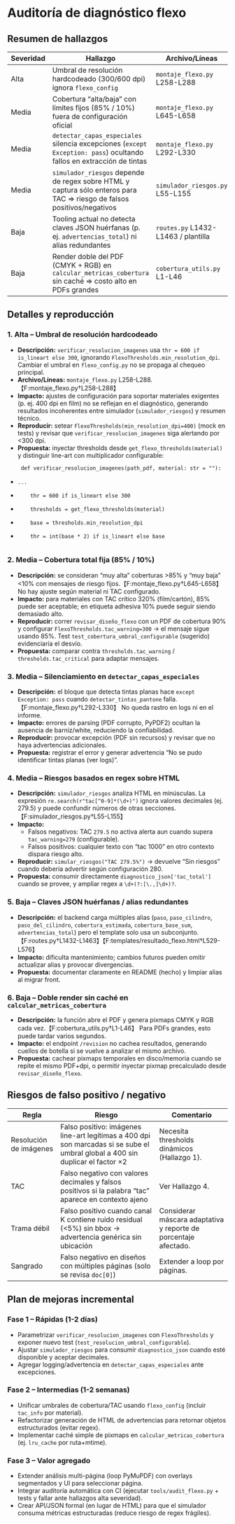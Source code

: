 # Auditoría de diagnóstico flexo

## Resumen de hallazgos

| Severidad | Hallazgo | Archivo/Líneas |
| --- | --- | --- |
| Alta | Umbral de resolución hardcodeado (300/600 dpi) ignora `flexo_config` | `montaje_flexo.py` L258-L288 |
| Media | Cobertura “alta/baja” con límites fijos (85% / 10%) fuera de configuración oficial | `montaje_flexo.py` L645-L658 |
| Media | `detectar_capas_especiales` silencia excepciones (`except Exception: pass`) ocultando fallos en extracción de tintas | `montaje_flexo.py` L292-L330 |
| Media | `simulador_riesgos` depende de regex sobre HTML y captura sólo enteros para TAC ⇒ riesgo de falsos positivos/negativos | `simulador_riesgos.py` L55-L155 |
| Baja | Tooling actual no detecta claves JSON huérfanas (p. ej. `advertencias_total`) ni alias redundantes | `routes.py` L1432-L1463 / plantilla |
| Baja | Render doble del PDF (CMYK + RGB) en `calcular_metricas_cobertura` sin caché ⇒ costo alto en PDFs grandes | `cobertura_utils.py` L1-L46 |

## Detalles y reproducción

### 1. Alta – Umbral de resolución hardcodeado
* **Descripción:** `verificar_resolucion_imagenes` usa `thr = 600 if is_lineart else 300`, ignorando `FlexoThresholds.min_resolution_dpi`. Cambiar el umbral en `flexo_config.py` no se propaga al chequeo principal.
* **Archivo/Líneas:** `montaje_flexo.py` L258-L288.【F:montaje_flexo.py†L258-L288】
* **Impacto:** ajustes de configuración para soportar materiales exigentes (p. ej. 400 dpi en film) no se reflejan en el diagnóstico, generando resultados incoherentes entre simulador (`simulador_riesgos`) y resumen técnico.
* **Reproducir:** setear `FlexoThresholds(min_resolution_dpi=400)` (mock en tests) y revisar que `verificar_resolucion_imagenes` siga alertando por <300 dpi.
* **Propuesta:** inyectar thresholds desde `get_flexo_thresholds(material)` y distinguir line-art con multiplicador configurable:
  ```diff
   def verificar_resolucion_imagenes(path_pdf, material: str = ""):
-     ...
-         thr = 600 if is_lineart else 300
+         thresholds = get_flexo_thresholds(material)
+         base = thresholds.min_resolution_dpi
+         thr = int(base * 2) if is_lineart else base
  ```

### 2. Media – Cobertura total fija (85% / 10%)
* **Descripción:** se consideran “muy alta” coberturas >85% y “muy baja” <10% con mensajes de riesgo fijos.【F:montaje_flexo.py†L645-L658】 No hay ajuste según material ni TAC configurado.
* **Impacto:** para materiales con TAC crítico 320% (film/cartón), 85% puede ser aceptable; en etiqueta adhesiva 10% puede seguir siendo demasiado alto.
* **Reproducir:** correr `revisar_diseño_flexo` con un PDF de cobertura 90% y configurar `FlexoThresholds.tac_warning=300` → el mensaje sigue usando 85%. Test `test_cobertura_umbral_configurable` (sugerido) evidenciaría el desvío.
* **Propuesta:** comparar contra `thresholds.tac_warning` / `thresholds.tac_critical` para adaptar mensajes.

### 3. Media – Silenciamiento en `detectar_capas_especiales`
* **Descripción:** el bloque que detecta tintas planas hace `except Exception: pass` cuando `detectar_tintas_pantone` falla.【F:montaje_flexo.py†L292-L330】 No queda rastro en logs ni en el informe.
* **Impacto:** errores de parsing (PDF corrupto, PyPDF2) ocultan la ausencia de barniz/white, reduciendo la confiabilidad.
* **Reproducir:** provocar excepción (PDF sin recursos) y revisar que no haya advertencias adicionales.
* **Propuesta:** registrar el error y generar advertencia “No se pudo identificar tintas planas (ver logs)”.

### 4. Media – Riesgos basados en regex sobre HTML
* **Descripción:** `simulador_riesgos` analiza HTML en minúsculas. La expresión `re.search(r"tac[^0-9]*(\d+)")` ignora valores decimales (ej. 279.5) y puede confundir números de otras secciones.【F:simulador_riesgos.py†L55-L155】
* **Impacto:**
  * Falsos negativos: TAC `279.5` no activa alerta aun cuando supera `tac_warning=279` (configurable).
  * Falsos positivos: cualquier texto con “tac 1000” en otro contexto dispara riesgo alto.
* **Reproducir:** `simular_riesgos("TAC 279.5%")` → devuelve “Sin riesgos” cuando debería advertir según configuración 280.
* **Propuesta:** consumir directamente `diagnostico_json['tac_total']` cuando se provee, y ampliar regex a `\d+(?:[\.,]\d+)?`.

### 5. Baja – Claves JSON huérfanas / alias redundantes
* **Descripción:** el backend carga múltiples alias (`paso`, `paso_cilindro`, `paso_del_cilindro`, `cobertura_estimada`, `cobertura_base_sum`, `advertencias_total`) pero el template solo usa un subconjunto.【F:routes.py†L1432-L1463】【F:templates/resultado_flexo.html†L529-L576】
* **Impacto:** dificulta mantenimiento; cambios futuros pueden omitir actualizar alias y provocar divergencias.
* **Propuesta:** documentar claramente en README (hecho) y limpiar alias al migrar front.

### 6. Baja – Doble render sin caché en `calcular_metricas_cobertura`
* **Descripción:** la función abre el PDF y genera pixmaps CMYK y RGB cada vez.【F:cobertura_utils.py†L1-L46】 Para PDFs grandes, esto puede tardar varios segundos.
* **Impacto:** el endpoint `/revision` no cachea resultados, generando cuellos de botella si se vuelve a analizar el mismo archivo.
* **Propuesta:** cachear pixmaps temporales en disco/memoria cuando se repite el mismo PDF+dpi, o permitir inyectar pixmap precalculado desde `revisar_diseño_flexo`.

## Riesgos de falso positivo / negativo

| Regla | Riesgo | Comentario |
| --- | --- | --- |
| Resolución de imágenes | Falso positivo: imágenes line-art legítimas a 400 dpi son marcadas si se sube el umbral global a 400 sin duplicar el factor ×2 | Necesita thresholds dinámicos (Hallazgo 1). |
| TAC | Falso negativo con valores decimales y falsos positivos si la palabra “tac” aparece en contexto ajeno | Ver Hallazgo 4. |
| Trama débil | Falso positivo cuando canal K contiene ruido residual (<5%) sin bbox → advertencia genérica sin ubicación | Considerar máscara adaptativa y reporte de porcentaje afectado. |
| Sangrado | Falso negativo en diseños con múltiples páginas (solo se revisa `doc[0]`) | Extender a loop por páginas. |

## Plan de mejoras incremental

### Fase 1 – Rápidas (1-2 días)
* Parametrizar `verificar_resolucion_imagenes` con `FlexoThresholds` y exponer nuevo test (`test_resolucion_umbral_configurable`).
* Ajustar `simulador_riesgos` para consumir `diagnostico_json` cuando esté disponible y aceptar decimales.
* Agregar logging/advertencia en `detectar_capas_especiales` ante excepciones.

### Fase 2 – Intermedias (1-2 semanas)
* Unificar umbrales de cobertura/TAC usando `flexo_config` (incluir `tac_info` por material).
* Refactorizar generación de HTML de advertencias para retornar objetos estructurados (evitar regex).
* Implementar caché simple de pixmaps en `calcular_metricas_cobertura` (ej. `lru_cache` por ruta+mtime).

### Fase 3 – Valor agregado
* Extender análisis multi-página (loop PyMuPDF) con overlays segmentados y UI para seleccionar página.
* Integrar auditoría automática con CI (ejecutar `tools/audit_flexo.py` + tests y fallar ante hallazgos alta severidad).
* Crear API/JSON formal (en lugar de HTML) para que el simulador consuma métricas estructuradas (reduce riesgo de regex frágiles).

